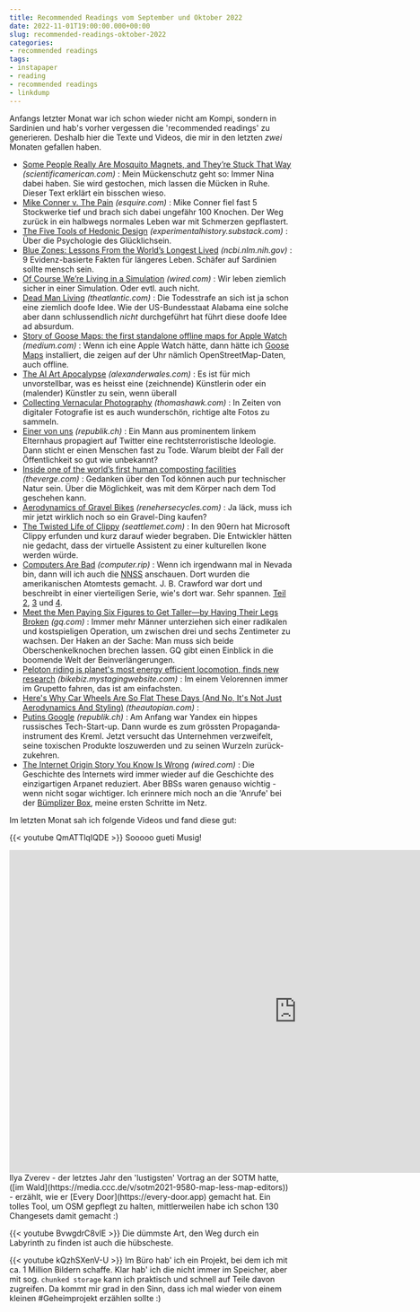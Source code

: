 ```yaml
---
title: Recommended Readings vom September und Oktober 2022
date: 2022-11-01T19:00:00.000+00:00
slug: recommended-readings-oktober-2022
categories:
- recommended readings
tags:
- instapaper
- reading
- recommended readings
- linkdump
---
```


Anfangs letzter Monat war ich schon wieder nicht am Kompi, sondern in Sardinien und hab's vorher vergessen die 'recommended readings' zu generieren.
Deshalb hier die Texte und Videos, die mir in den letzten *zwei* Monaten gefallen haben.

- [Some People Really Are Mosquito Magnets, and They’re Stuck That Way](https://www.scientificamerican.com/article/some-people-really-are-mosquito-magnets-and-theyre-stuck-that-way/) *(scientificamerican.com)* : Mein Mückenschutz geht so: Immer Nina dabei haben. Sie wird gestochen, mich lassen die Mücken in Ruhe. Dieser Text erklärt ein bisschen wieso.
- [Mike Conner v. The Pain](https://www.esquire.com/lifestyle/a41502433/mike-conner-pain-survival-essay/) *(esquire.com)* : Mike Conner fiel fast 5 Stockwerke tief und brach sich dabei ungefähr 100 Knochen. Der Weg zurück in ein halbwegs normales Leben war mit Schmerzen gepflastert.
- [The Five Tools of Hedonic Design](https://experimentalhistory.substack.com/p/the-five-tools-of-hedonic-design) *(experimentalhistory.substack.com)* : Über die Psychologie des Glücklichsein.
- [Blue Zones: Lessons From the World’s Longest Lived](https://www.ncbi.nlm.nih.gov/pmc/articles/PMC6125071/) *(ncbi.nlm.nih.gov)* : 9 Evidenz-basierte Fakten für längeres Leben. Schäfer auf Sardinien sollte mensch sein.
- [Of Course We’re Living in a Simulation](https://www.wired.com/story/living-in-a-simulation/) *(wired.com)* : Wir leben ziemlich sicher in einer Simulation. Oder evtl. auch nicht.
- [Dead Man Living](https://www.theatlantic.com/ideas/archive/2022/10/alabama-inmate-execution-alan-miller/671620/) *(theatlantic.com)* : Die Todesstrafe an sich ist ja schon eine ziemlich doofe Idee. Wie der US-Bundesstaat Alabama eine solche aber dann schlussendlich *nicht* durchgeführt hat führt diese doofe Idee ad absurdum.
- [Story of Goose Maps: the first standalone offline maps for Apple Watch](https://medium.com/@goosemaps/story-of-goose-maps-the-first-standalone-offline-maps-for-apple-watch-6c5984b810aa) *(medium.com)* : Wenn ich eine Apple Watch hätte, dann hätte ich [Goose Maps](https://goosemaps.com) installiert, die zeigen auf der Uhr nämlich OpenStreetMap-Daten, auch offline.
- [The AI Art Apocalypse](https://alexanderwales.com/the-ai-art-apocalypse/) *(alexanderwales.com)* : Es ist für mich unvorstellbar, was es heisst eine (zeichnende) Künstlerin oder ein (malender) Künstler zu sein, wenn überall 
- [Collecting Vernacular Photography](https://thomashawk.com/2022/09/collecting-vernacular-photography.html) *(thomashawk.com)* : In Zeiten von digitaler Fotografie ist es auch wunderschön, richtige alte Fotos zu sammeln.
- [Einer von uns](https://www.republik.ch/2022/10/06/einer-von-uns) *(republik.ch)* : Ein Mann aus prominentem linkem Elternhaus propagiert auf Twitter eine rechts­terroristische Ideologie. Dann sticht er einen Menschen fast zu Tode. Warum bleibt der Fall der Öffentlichkeit so gut wie unbekannt?
- [Inside one of the world’s first human composting facilities](https://www.theverge.com/c/23307867/human-composting-process-return-home) *(theverge.com)* : Gedanken über den Tod können auch pur technischer Natur sein. Über die Möglichkeit, was mit dem Körper nach dem Tod geschehen kann.
- [Aerodynamics of Gravel Bikes](https://www.renehersecycles.com/aerodynamics-of-gravel-bikes/) *(renehersecycles.com)* : Ja läck, muss ich mir jetzt wirklich noch so ein Gravel-Ding kaufen?
- [The Twisted Life of Clippy](https://www.seattlemet.com/news-and-city-life/2022/08/origin-story-of-clippy-the-microsoft-office-assistant) *(seattlemet.com)* : In den 90ern hat Microsoft Clippy erfunden und kurz darauf wieder begraben. Die Entwickler hätten nie gedacht, dass der virtuelle Assistent zu einer kulturellen Ikone werden würde.
- [Computers Are Bad](https://computer.rip/2022-09-11-the-nevada-national-security-site-pt-1.html) *(computer.rip)* : Wenn ich irgendwann mal in Nevada bin, dann will ich auch die [NNSS](https://www.nnss.gov/pages/PublicAffairsOutreach/NNSStours.html) anschauen. Dort wurden die amerikanischen Atomtests gemacht. J. B. Crawford war dort und beschreibt in einer vierteiligen Serie, wie's dort war. Sehr spannen. [Teil 2](https://computer.rip/2022-09-13-the-nevada-national-security-site-pt-2.html), [3](https://computer.rip/2022-09-13-the-nevada-national-security-site-pt-3.html) und [4](https://computer.rip/2022-09-13-the-nevada-national-security-site-pt-4.html).
- [Meet the Men Paying Six Figures to Get Taller—by Having Their Legs Broken](https://www.gq.com/story/leg-lengthening) *(gq.com)* : Immer mehr Männer unterziehen sich einer radikalen und kostspieligen Operation, um zwischen drei und sechs Zentimeter zu wachsen. Der Haken an der Sache: Man muss sich beide Oberschenkelknochen brechen lassen. GQ gibt einen Einblick in die boomende Welt der Beinverlängerungen.
- [Peloton riding is planet's most energy efficient locomotion, finds new research](https://bikebiz.mystagingwebsite.com/peloton-riding-is-planets-most-energy-efficient-locomotion-finds-new-research/) *(bikebiz.mystagingwebsite.com)* : Im einem Velorennen immer im Grupetto fahren, das ist am einfachsten.
- [Here's Why Car Wheels Are So Flat These Days (And No, It's Not Just Aerodynamics And Styling)](https://www.theautopian.com/heres-why-car-wheels-are-so-flat-these-days-and-no-its-not-just-aerodynamics-and-styling/) *(theautopian.com)* :
- [Putins Google](https://www.republik.ch/2022/07/14/putins-google) *(republik.ch)* : Am Anfang war Yandex ein hippes russisches Tech-Start-up. Dann wurde es zum grössten Propaganda­instrument des Kreml. Jetzt versucht das Unternehmen verzweifelt, seine toxischen Produkte loszuwerden und zu seinen Wurzeln zurück­zukehren.
- [The Internet Origin Story You Know Is Wrong](https://www.wired.com/story/internet-origin-story-bbs/) *(wired.com)* : Die Geschichte des Internets wird immer wieder auf die Geschichte des einzigartigen Arpanet reduziert. Aber BBSs waren genauso wichtig - wenn nicht sogar wichtiger. Ich erinnere mich noch an die 'Anrufe' bei der [Bümplizer Box](http://www.bbox.ch), meine ersten Schritte im Netz.

Im letzten Monat sah ich folgende Videos und fand diese gut:

{{< youtube QmATTlqIQDE >}}
Sooooo gueti Musig!

<iframe width="1024" height="576" src="https://media.ccc.de/v/sotm2022-18515-every-door-and-the-future-of-poi-in-openstreetmap/oembed" frameborder="0" allowfullscreen></iframe>
Ilya Zverev - der letztes Jahr den 'lustigsten' Vortrag an der SOTM hatte, ([im Wald](https://media.ccc.de/v/sotm2021-9580-map-less-map-editors)) - erzählt, wie er [Every Door](https://every-door.app) gemacht hat.
Ein tolles Tool, um OSM gepflegt zu halten, mittlerweilen habe ich schon 130 Changesets damit gemacht :)

{{< youtube BvwgdrC8vlE >}}
Die dümmste Art, den Weg durch ein Labyrinth zu finden ist auch die hübscheste.

{{< youtube kQzhSXenV-U >}}
Im Büro hab' ich ein Projekt, bei dem ich mit ca. 1 Million Bildern schaffe.
Klar hab' ich die nicht immer im Speicher, aber mit sog. `chunked storage` kann ich praktisch und schnell auf Teile davon zugreifen.
Da kommt mir grad in den Sinn, dass ich mal wieder von einem kleinen #Geheimprojekt erzählen sollte :)